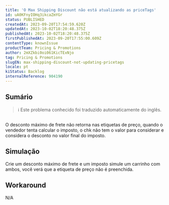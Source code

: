 ```yaml
---
title: 'O Max Shipping Discount não está atualizando as priceTags'
id: uA0KFnyIOHq3ikcaZmYGr
status: PUBLISHED
createdAt: 2023-09-20T17:54:59.620Z
updatedAt: 2023-10-02T18:20:48.375Z
publishedAt: 2023-10-02T18:20:48.375Z
firstPublishedAt: 2023-09-20T17:55:00.609Z
contentType: knownIssue
productTeam: Pricing & Promotions
author: 2mXZkbi0oi061KicTExNjo
tag: Pricing & Promotions
slugEN: max-shipping-discount-not-updating-pricetags
locale: pt
kiStatus: Backlog
internalReference: 904190
---
```


## Sumário

>ℹ️ Este problema conhecido foi traduzido automaticamente do inglês.



##
O desconto máximo de frete não retorna nas etiquetas de preço, quando o vendedor tenta calcular o imposto, o chk não tem o valor para considerar e considera o desconto no valor final do imposto.


## Simulação


Crie um desconto máximo de frete e um imposto
simule um carrinho com ambos, você verá que a etiqueta de preço não é preenchida.



## Workaround


N/A






